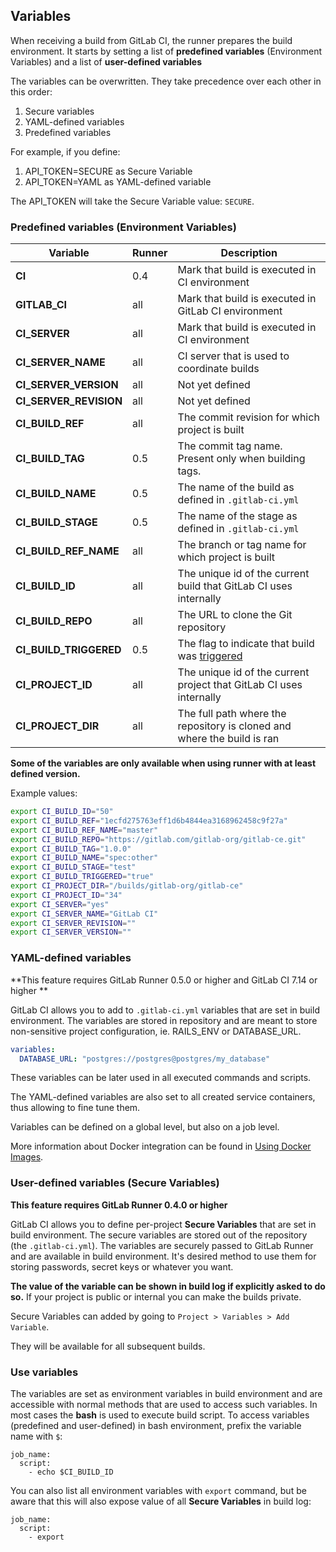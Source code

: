 ## Variables
When receiving a build from GitLab CI, the runner prepares the build environment.
It starts by setting a list of **predefined variables** (Environment Variables) and a list of **user-defined variables**

The variables can be overwritten. They take precedence over each other in this order:
1. Secure variables
1. YAML-defined variables
1. Predefined variables

For example, if you define:
1. API_TOKEN=SECURE as Secure Variable
1. API_TOKEN=YAML as YAML-defined variable

The API_TOKEN will take the Secure Variable value: `SECURE`.

### Predefined variables (Environment Variables)

| Variable                | Runner | Description |
|-------------------------|-----|--------|
| **CI**                  | 0.4 | Mark that build is executed in CI environment |
| **GITLAB_CI**           | all | Mark that build is executed in GitLab CI environment |
| **CI_SERVER**           | all | Mark that build is executed in CI environment |
| **CI_SERVER_NAME**      | all | CI server that is used to coordinate builds |
| **CI_SERVER_VERSION**   | all | Not yet defined |
| **CI_SERVER_REVISION**  | all | Not yet defined |
| **CI_BUILD_REF**        | all | The commit revision for which project is built |
| **CI_BUILD_TAG**        | 0.5 | The commit tag name. Present only when building tags. |
| **CI_BUILD_NAME**       | 0.5 | The name of the build as defined in `.gitlab-ci.yml` |
| **CI_BUILD_STAGE**      | 0.5 | The name of the stage as defined in `.gitlab-ci.yml` |
| **CI_BUILD_REF_NAME**   | all | The branch or tag name for which project is built |
| **CI_BUILD_ID**         | all | The unique id of the current build that GitLab CI uses internally |
| **CI_BUILD_REPO**       | all | The URL to clone the Git repository |
| **CI_BUILD_TRIGGERED**  | 0.5 | The flag to indicate that build was [triggered] |
| **CI_PROJECT_ID**       | all | The unique id of the current project that GitLab CI uses internally |
| **CI_PROJECT_DIR**      | all | The full path where the repository is cloned and where the build is ran |

**Some of the variables are only available when using runner with at least defined version.**

Example values:

```bash
export CI_BUILD_ID="50"
export CI_BUILD_REF="1ecfd275763eff1d6b4844ea3168962458c9f27a"
export CI_BUILD_REF_NAME="master"
export CI_BUILD_REPO="https://gitlab.com/gitlab-org/gitlab-ce.git"
export CI_BUILD_TAG="1.0.0"
export CI_BUILD_NAME="spec:other"
export CI_BUILD_STAGE="test"
export CI_BUILD_TRIGGERED="true"
export CI_PROJECT_DIR="/builds/gitlab-org/gitlab-ce"
export CI_PROJECT_ID="34"
export CI_SERVER="yes"
export CI_SERVER_NAME="GitLab CI"
export CI_SERVER_REVISION=""
export CI_SERVER_VERSION=""
```

### YAML-defined variables
**This feature requires GitLab Runner 0.5.0 or higher and GitLab CI 7.14 or higher **

GitLab CI allows you to add to `.gitlab-ci.yml` variables that are set in build environment.
The variables are stored in repository and are meant to store non-sensitive project configuration, ie. RAILS_ENV or DATABASE_URL.

```yaml
variables:
  DATABASE_URL: "postgres://postgres@postgres/my_database"
```

These variables can be later used in all executed commands and scripts.

The YAML-defined variables are also set to all created service containers, thus allowing to fine tune them.

Variables can be defined on a global level, but also on a job level.

More information about Docker integration can be found in [Using Docker Images](../docker/using_docker_images.md).

### User-defined variables (Secure Variables)
**This feature requires GitLab Runner 0.4.0 or higher**

GitLab CI allows you to define per-project **Secure Variables** that are set in build environment.
The secure variables are stored out of the repository (the `.gitlab-ci.yml`).
The variables are securely passed to GitLab Runner and are available in build environment.
It's desired method to use them for storing passwords, secret keys or whatever you want.

**The value of the variable can be shown in build log if explicitly asked to do so.**
If your project is public or internal you can make the builds private.

Secure Variables can added by going to `Project > Variables > Add Variable`.

They will be available for all subsequent builds.

### Use variables
The variables are set as environment variables in build environment and are accessible with normal methods that are used to access such variables.
In most cases the **bash** is used to execute build script.
To access variables (predefined and user-defined) in bash environment, prefix the variable name with `$`:
```
job_name:
  script:
    - echo $CI_BUILD_ID
```

You can also list all environment variables with `export` command,
but be aware that this will also expose value of all **Secure Variables** in build log:
```
job_name:
  script:
    - export
```

[triggered]: ../triggers/README.md
